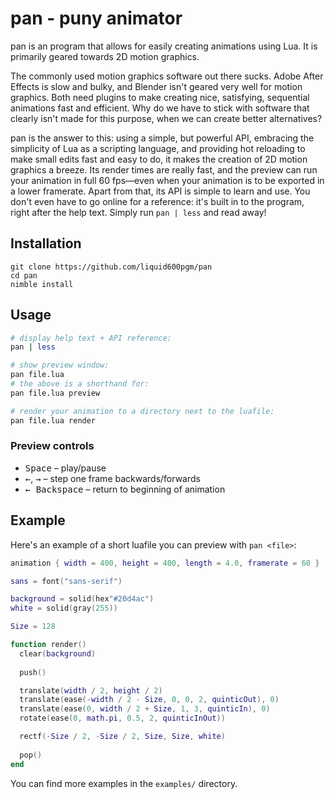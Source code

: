 # pan - puny animator

pan is an program that allows for easily creating animations using Lua.
It is primarily geared towards 2D motion graphics.

The commonly used motion graphics software out there sucks. Adobe After Effects
is slow and bulky, and Blender isn't geared very well for motion graphics. Both
need plugins to make creating nice, satisfying, sequential animations fast and
efficient. Why do we have to stick with software that clearly isn't made for
this purpose, when we can create better alternatives?

pan is the answer to this: using a simple, but powerful API, embracing the
simplicity of Lua as a scripting language, and providing hot reloading to make
small edits fast and easy to do, it makes the creation of 2D motion graphics a
breeze. Its render times are really fast, and the preview can run your animation
in full 60 fps—even when your animation is to be exported in a lower framerate.
Apart from that, its API is simple to learn and use. You don't even have to go
online for a reference: it's built in to the program, right after the help text.
Simply run `pan | less` and read away!

## Installation

```
git clone https://github.com/liquid600pgm/pan
cd pan
nimble install
```

## Usage

```bash
# display help text + API reference:
pan | less

# show preview window:
pan file.lua
# the above is a shorthand for:
pan file.lua preview

# render your animation to a directory next to the luafile:
pan file.lua render
```

### Preview controls

 - <kbd>Space</kbd> – play/pause
 - <kbd>←</kbd>, <kbd>→</kbd> – step one frame backwards/forwards
 - <kbd>← Backspace</kbd> – return to beginning of animation

## Example

Here's an example of a short luafile you can preview with `pan <file>`:
```lua
animation { width = 400, height = 400, length = 4.0, framerate = 60 }

sans = font("sans-serif")

background = solid(hex"#20d4ac")
white = solid(gray(255))

Size = 128

function render()
  clear(background)
  
  push()

  translate(width / 2, height / 2)
  translate(ease(-width / 2 - Size, 0, 0, 2, quinticOut), 0)
  translate(ease(0, width / 2 + Size, 1, 3, quinticIn), 0)
  rotate(ease(0, math.pi, 0.5, 2, quinticInOut))

  rectf(-Size / 2, -Size / 2, Size, Size, white)
  
  pop()
end
```
You can find more examples in the `examples/` directory.
